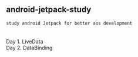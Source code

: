 ## android-jetpack-study
`study android Jetpack for better aos development` <br>
<br>
<br>
Day 1. LiveData <br>
Day 2. DataBinding <br>
